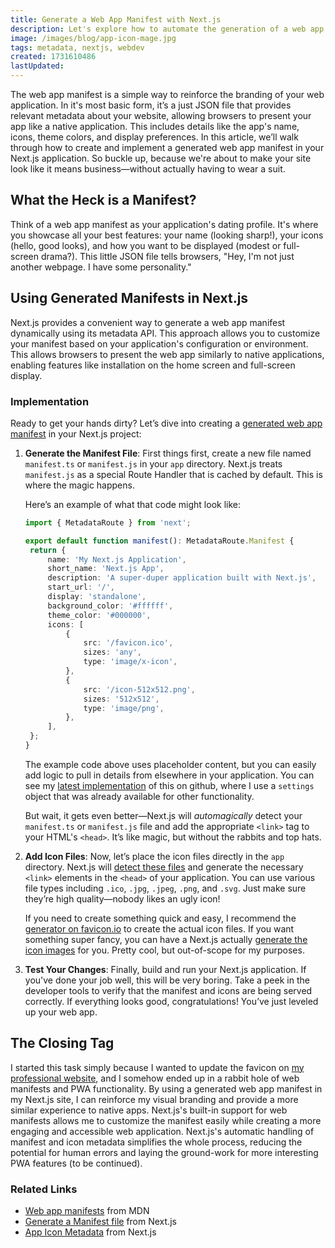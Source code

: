 ```yaml
---
title: Generate a Web App Manifest with Next.js
description: Let's explore how to automate the generation of a web app manifest in a Next.js project, and how this simple JSON file can help enhance your web app's appearance and branding.
image: /images/blog/app-icon-mage.jpg
tags: metadata, nextjs, webdev
created: 1731610486
lastUpdated:
---
```


The web app manifest is a simple way to reinforce the branding of your web application. In it's most basic form, it’s a just JSON file that provides relevant metadata about your website, allowing browsers to present your app like a native application. This includes details like the app's name, icons, theme colors, and display preferences. In this article, we’ll walk through how to create and implement a generated web app manifest in your Next.js application. So buckle up, because we're about to make your site look like it means business—without actually having to wear a suit.

## What the Heck is a Manifest?

Think of a web app manifest as your application's dating profile. It's where you showcase all your best features: your name (looking sharp!), your icons (hello, good looks), and how you want to be displayed (modest or full-screen drama?). This little JSON file tells browsers, "Hey, I'm not just another webpage. I have some personality."

## Using Generated Manifests in Next.js

Next.js provides a convenient way to generate a web app manifest dynamically using its metadata API. This approach allows you to customize your manifest based on your application's configuration or environment.
This allows browsers to present the web app similarly to native applications, enabling features like installation on the home screen and full-screen display.

### Implementation

Ready to get your hands dirty? Let’s dive into creating a [generated web app manifest](https://nextjs.org/docs/app/api-reference/file-conventions/metadata/manifest#generate-a-manifest-file) in your Next.js project:

1. **Generate the Manifest File**:
   First things first, create a new file named `manifest.ts` or `manifest.js` in your `app` directory. Next.js treats `manifest.js` as a special Route Handler that is cached by default. This is where the magic happens.

   Here’s an example of what that code might look like:

   ```typescript
   import { MetadataRoute } from 'next';

   export default function manifest(): MetadataRoute.Manifest {
   	return {
   		name: 'My Next.js Application',
   		short_name: 'Next.js App',
   		description: 'A super-duper application built with Next.js',
   		start_url: '/',
   		display: 'standalone',
   		background_color: '#ffffff',
   		theme_color: '#000000',
   		icons: [
   			{
   				src: '/favicon.ico',
   				sizes: 'any',
   				type: 'image/x-icon',
   			},
   			{
   				src: '/icon-512x512.png',
   				sizes: '512x512',
   				type: 'image/png',
   			},
   		],
   	};
   }
   ```

   The example code above uses placeholder content, but you can easily add logic to pull in details from elsewhere in your application. You can see my [latest implementation](https://github.com/andymagill/dev.magill.next/blob/master/app/manifest.ts) of this on github, where I use a `settings` object that was already available for other functionality.

   But wait, it gets even better—Next.js will _automagically_ detect your `manifest.ts` or `manifest.js` file and add the appropriate `<link>` tag to your HTML's `<head>`. It’s like magic, but without the rabbits and top hats.

2. **Add Icon Files**:
   Now, let’s place the icon files directly in the `app` directory. Next.js will [detect these files](https://nextjs.org/docs/app/api-reference/file-conventions/metadata/app-icons#image-files-ico-jpg-png) and generate the necessary `<link>` elements in the `<head>` of your application. You can use various file types including `.ico`, `.jpg`, `.jpeg`, `.png`, and `.svg`. Just make sure they’re high quality—nobody likes an ugly icon!

   If you need to create something quick and easy, I recommend the [generator on favicon.io](https://favicon.io/favicon-generator/) to create the actual icon files. If you want something super fancy, you can have a Next.js actually [generate the icon images](https://nextjs.org/docs/app/api-reference/file-conventions/metadata/app-icons#generate-icons-using-code-js-ts-tsx) for you. Pretty cool, but out-of-scope for my purposes.

3. **Test Your Changes**:
   Finally, build and run your Next.js application. If you've done your job well, this will be very boring. Take a peek in the developer tools to verify that the manifest and icons are being served correctly. If everything looks good, congratulations! You’ve just leveled up your web app.

## The Closing Tag

I started this task simply because I wanted to update the favicon on [my professional website](https://magill.dev), and I somehow ended up in a rabbit hole of web manifests and PWA functionality. By using a generated web app manifest in my Next.js site, I can reinforce my visual branding and provide a more similar experience to native apps. Next.js's built-in support for web manifests allows me to customize the manifest easily while creating a more engaging and accessible web application. Next.js's automatic handling of manifest and icon metadata simplifies the whole process, reducing the potential for human errors and laying the ground-work for more interesting PWA features (to be continued).

### Related Links

- [Web app manifests](https://developer.mozilla.org/en-US/docs/Web/Manifest) from MDN
- [Generate a Manifest file](https://nextjs.org/docs/app/api-reference/file-conventions/metadata/manifest#generate-a-manifest-file) from Next.js
- [App Icon Metadata](https://nextjs.org/docs/app/api-reference/file-conventions/metadata/app-icons) from Next.js
